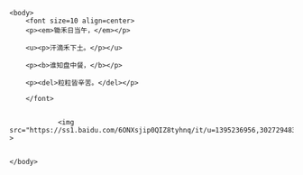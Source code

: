 
<html>
	<head>
		<title>悯农</title>
	</head>
	
	<body>
		<font size=10 align=center>
		<p><em>锄禾日当午，</em></p>

		<u><p>汗滴禾下土。</p></u>	
	
		<p><b>谁知盘中餐，</b></p>	
			
		<p><del>粒粒皆辛苦。</del></p>		
		
		</font>
		
		
				<img src="https://ss1.baidu.com/6ONXsjip0QIZ8tyhnq/it/u=1395236956,3027294832&fm=58&w=121&h=140&img.JPEG" >
		

	</body>

</html>

